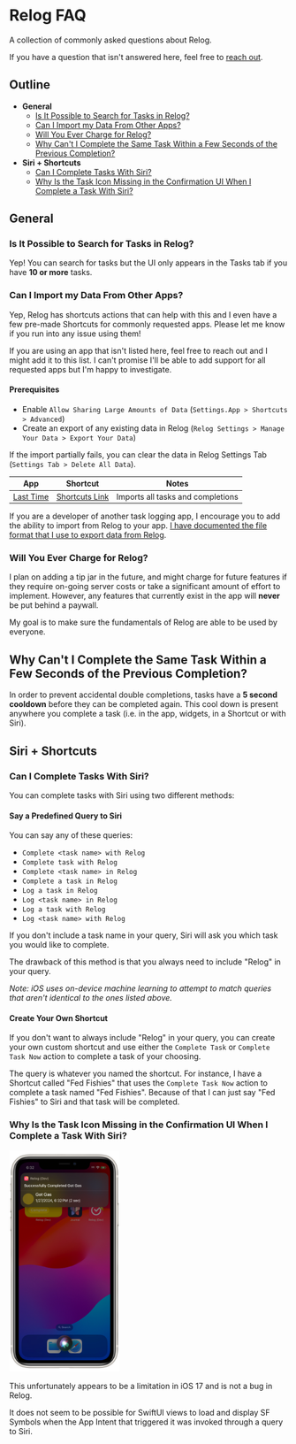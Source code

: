# Relog FAQ

A collection of commonly asked questions about Relog.

If you have a question that isn't answered here, feel free to [reach out](mailto://lonnie@lonniegerol.com).

## Outline
- **General**
	- [Is It Possible to Search for Tasks in Relog?](#is-it-possible-to-search-for-tasks-in-relog)
	- [Can I Import my Data From Other Apps?](#can-i-import-my-data-from-other-apps)
	- [Will You Ever Charge for Relog?](#will-you-ever-charge-for-relog)
	- [Why Can't I Complete the Same Task Within a Few Seconds of the Previous Completion?](#why-cant-i-complete-the-same-task-within-a-few-seconds-of-the-previous-completion)
- **Siri + Shortcuts**
	- [Can I Complete Tasks With Siri?](#can-i-complete-tasks-with-siri)
	- [Why Is the Task Icon Missing in the Confirmation UI When I Complete a Task With Siri?](#why-is-the-task-icon-missing-in-the-confirmation-ui-when-i-complete-a-task-with-siri)
## General

### Is It Possible to Search for Tasks in Relog?

Yep! You can search for tasks but the UI only appears in the Tasks tab if you have **10 or more** tasks.


### Can I Import my Data From Other Apps?

Yep, Relog has shortcuts actions that can help with this and I even have a few pre-made Shortcuts for commonly requested apps. Please let me know if you run into any issue using them!

If you are using an app that isn't listed here, feel free to reach out and I might add it to this list. I can't promise I'll be able to add support for all requested apps but I'm happy to investigate.

#### Prerequisites

* Enable `Allow Sharing Large Amounts of Data` (`Settings.App > Shortcuts > Advanced`)
* Create an export of any existing data in Relog (`Relog Settings > Manage Your Data > Export Your Data`) 

If the import partially fails, you can clear the data in Relog Settings Tab (`Settings Tab > Delete All Data`).

| App                                                               | Shortcut                                                                           | Notes                             |
| ---------------------------------------------------------------- | ----------------------------------------------------------------------------------- | --------------------------------- |
| [Last Time](https://apps.apple.com/es/app/last-time/id534982023) | [Shortcuts Link](https://www.icloud.com/shortcuts/2de5bc0ecd944f9e865df172b4dd205e) | Imports all tasks and completions |

If you are a developer of another task logging app, I encourage you to add the ability to import from Relog to your app. [I have documented the file format that I use to export data from Relog](https://github.com/Lontronix/Relog-Documentation/blob/main/export-format.md).


### Will You Ever Charge for Relog?

I plan on adding a tip jar in the future, and might charge for future features if they require on-going server costs or take a significant amount of effort to implement. However, any features that currently exist in the app will **never** be put behind a paywall.

My goal is to make sure the fundamentals of Relog are able to be used by everyone.

## Why Can't I Complete the Same Task Within a Few Seconds of the Previous Completion?

In order to prevent accidental double completions, tasks have a **5 second cooldown** before they can be completed again. This cool down is present anywhere you complete a task (i.e. in the app, widgets, in a Shortcut or with Siri).

## Siri + Shortcuts

### Can I Complete Tasks With Siri?

You can complete tasks with Siri using two different methods:

#### Say a Predefined Query to Siri

You can say any of these queries:

- `Complete <task name> with Relog`
- `Complete task with Relog`
- `Complete <task name> in Relog`
- `Complete a task in Relog`
- `Log a task in Relog`
- `Log <task name> in Relog`
- `Log a task with Relog`
- `Log <task name> with Relog`

If you don't include a task name in your query, Siri will ask you which task you would like to complete.

The drawback of this method is that you always need to include "Relog" in your query.

*Note: iOS uses on-device machine learning to attempt to match queries that aren't identical to the ones listed above.*

#### Create Your Own Shortcut

If you don't want to always include "Relog" in your query, you can create your own custom shortcut and use either the `Complete Task` or `Complete Task Now` action to complete a task of your choosing. 

The query is whatever you named the shortcut. For instance, I have a Shortcut called "Fed Fishies" that uses the `Complete Task Now` action to complete a task named "Fed  Fishies". Because of that I can just say "Fed Fishies" to Siri and that task will be completed.

### Why Is the Task Icon Missing in the Confirmation UI When I Complete a Task With Siri?

<img src="assets/no-task-icon-bug.png" alt="An screenshot of the confirmation UI missing a task icon after being invoked through Siri" style="height: 400px;"/>

This unfortunately appears to be a limitation in iOS 17 and is not a bug in Relog.

It does not seem to be possible for SwiftUI views to load and display SF Symbols when the App Intent that triggered it was invoked through a query to Siri.

